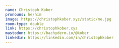 ```yaml
---
name: Christoph Kober
pronouns: he/him
image: https://christophkober.xyz/static/me.jpg
room-type: double
link: https://christophkober.xyz
mastodon: https://hachyderm.io/@kober
linkedin: https://linkedin.com/in/christophkober
---
```


